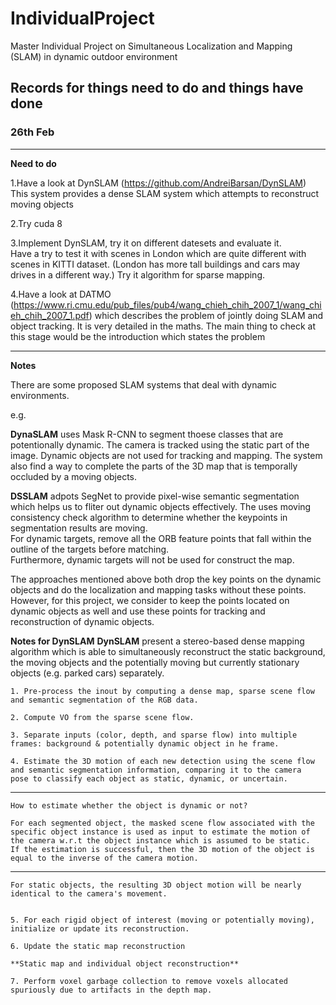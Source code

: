 # IndividualProject
Master Individual Project on Simultaneous Localization and Mapping (SLAM) in dynamic outdoor environment

## Records for things need to do and things have done

### 26th Feb
-------------------------------------------------------------------------------------------------------
**Need to do**

1.Have a look at DynSLAM (https://github.com/AndreiBarsan/DynSLAM)
  This system provides a dense SLAM system which attempts to reconstruct moving objects

2.Try cuda 8

3.Implement DynSLAM, try it on different datesets and evaluate it.  
  Have a try to test it with scenes in London which are quite different with scenes in KITTI dataset.
  (London has more tall buildings and cars may drives in a different way.)
  Try it algorithm for sparse mapping.

4.Have a look at DATMO (https://www.ri.cmu.edu/pub_files/pub4/wang_chieh_chih_2007_1/wang_chieh_chih_2007_1.pdf) 
  which describes the problem of jointly doing SLAM and object tracking. 
  It is very detailed in the maths. The main thing to check at this stage 
  would be the introduction which states the problem
  
--------------------------------------------------------------------------------------------------------------------------  
**Notes**

There are some proposed SLAM systems that deal with dynamic environments.

e.g. 

**DynaSLAM** uses Mask R-CNN to segment thoese classes that are potentionally dynamic.
The camera is tracked using the static part of the image.  Dynamic objects are not used
for tracking and mapping.   The system also find a way to complete the parts of the 3D map 
that is temporally occluded by a moving objects.

**DSSLAM** adpots SegNet to provide pixel-wise semantic segmentation which helps us to fliter out dynamic objects effectively.
The uses moving consistency check algorithm to determine whether the keypoints in segmentation results are moving.  
For dynamic targets, remove all the ORB feature points that fall within the outline of the targets before matching.  
Furthermore, dynamic targets will not be used for construct the map.

The approaches mentioned above both drop the key points on the dynamic objects and do the localization and mapping tasks without these points.  However, for this project, we consider to keep the points located on dynamic objects as well and use these points for tracking and reconstruction of dynamic objects.


**Notes for DynSLAM** 
**DynSLAM** present a stereo-based dense mapping algorithm which is able to simultaneously reconstruct the static background, the moving objects and the potentially moving but currently stationary objects (e.g. parked cars) separately.

    1. Pre-process the inout by computing a dense map, sparse scene flow and semantic segmentation of the RGB data.

    2. Compute VO from the sparse scene flow.

    3. Separate inputs (color, depth, and sparse flow) into multiple frames: background & potentially dynamic object in he frame.

    4. Estimate the 3D motion of each new detection using the scene flow and semantic segmentation information, comparing it to the camera   pose to classify each object as static, dynamic, or uncertain.


-------------------
    How to estimate whether the object is dynamic or not?

    For each segmented object, the masked scene flow associated with the specific object instance is used as input to estimate the motion of the camera w.r.t the object instance which is assumed to be static.  If the estimation is successful, then the 3D motion of the object is equal to the inverse of the camera motion.
--------------------------   
    For static objects, the resulting 3D object motion will be nearly identical to the camera's movement.


    5. For each rigid object of interest (moving or potentially moving), initialize or update its reconstruction.

    6. Update the static map reconstruction
    
    **Static map and individual object reconstruction**

    7. Perform voxel garbage collection to remove voxels allocated spuriously due to artifacts in the depth map.
  


